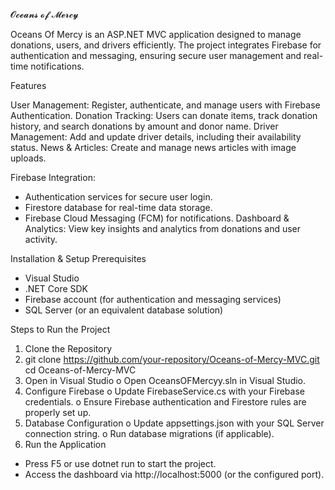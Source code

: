  𝓞𝓬𝓮𝓪𝓷𝓼 𝓸𝓯 𝓜𝓮𝓻𝓬𝔂

Oceans Of Mercy is an ASP.NET MVC application designed to manage donations, users, and drivers efficiently. The project integrates Firebase for authentication and messaging, 
ensuring secure user management and real-time notifications.

Features

User Management: Register, authenticate, and manage users with Firebase Authentication.
Donation Tracking: Users can donate items, track donation history, and search donations by amount and donor name.
Driver Management: Add and update driver details, including their availability status.
News & Articles: Create and manage news articles with image uploads.

Firebase Integration:
-	Authentication services for secure user login.
-	Firestore database for real-time data storage.
-	Firebase Cloud Messaging (FCM) for notifications.
Dashboard & Analytics: View key insights and analytics from donations and user activity.


Installation & Setup
Prerequisites
- Visual Studio
- .NET Core SDK
- Firebase account (for authentication and messaging services)
- SQL Server (or an equivalent database solution)

Steps to Run the Project

1.	Clone the Repository
2.	git clone https://github.com/your-repository/Oceans-of-Mercy-MVC.git
cd Oceans-of-Mercy-MVC
3.	Open in Visual Studio
o	Open OceansOFMercyy.sln in Visual Studio.
4.	Configure Firebase
o	Update FirebaseService.cs with your Firebase credentials.
o	Ensure Firebase authentication and Firestore rules are properly set up.
5.	Database Configuration
o	Update appsettings.json with your SQL Server connection string.
o	Run database migrations (if applicable).
6.	Run the Application
-	Press F5 or use dotnet run to start the project.
-	Access the dashboard via http://localhost:5000 (or the configured port).


